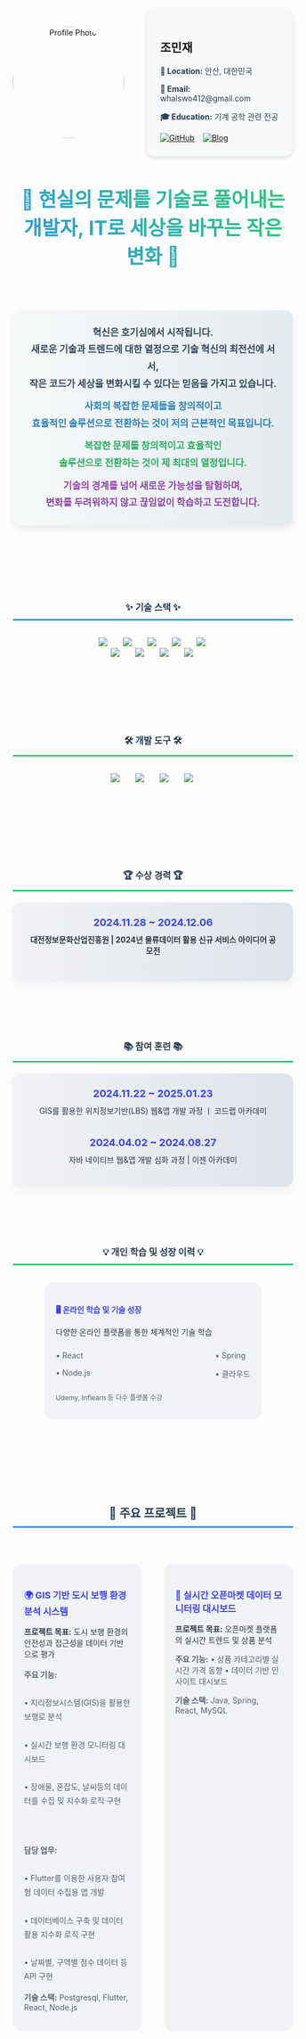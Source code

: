 <div align="center" style="display: flex; justify-content: center; align-items: center; margin-bottom: 40px;">
  <img src="https://cdn-icons-png.flaticon.com/512/11820/11820363.png" alt="Profile Photo" style="width: 200px; height: 200px; border-radius: 50%; object-fit: cover; margin-right: 40px;">
  
  <div style="text-align: left; background-color: #f6f8f9; padding: 25px; border-radius: 15px; box-shadow: 0 4px 6px rgba(0,0,0,0.1);">
    <h2 margin-bottom: 15px;">조민재</h2>
    <p style="color: #2c3e50; margin-bottom: 10px;">
      <strong>📍 Location:</strong> 안산, 대한민국
    </p>
    <p style="color: #2c3e50; margin-bottom: 10px;">
      <strong>📧 Email:</strong> whalswo412@gmail.com
    </p>
    <p style="color: #2c3e50; margin-bottom: 10px;">
      <strong>🎓 Education:</strong> 기계 공학 관련 전공
    </p>
    <div style="display: flex; margin-top: 15px;">
      <a href="https://github.com/whalswo412" target="_blank" style="margin-right: 15px;">
        <img src="https://img.shields.io/badge/GitHub-000000?style=for-the-badge&logo=github&logoColor=white" alt="GitHub">
      </a>
      <a href="https://minjae02.tistory.com/" target="_blank">
        <img src="https://img.shields.io/badge/Blog-FF5500?style=for-the-badge&logo=tistory&logoColor=white" alt="Blog">
      </a>
    </div>
  </div>
</div>

<h1 align="center" style="background: linear-gradient(45deg, #3494E6, #2ecc71); -webkit-background-clip: text; -webkit-text-fill-color: transparent; font-size: 2.5em; margin-bottom: 40px;">
  🌱 현실의 문제를 기술로 풀어내는 개발자,&nbspIT로 세상을 바꾸는 작은 변화 🌱
</h1>
<br>
<br>
<p align="center" style="font-size: 17px; line-height: 1.8; color: #2c3e50; max-width: 900px; margin: 0 auto 50px; background: linear-gradient(to right, #f6f8f9, #e5ebee); padding: 25px; border-radius: 15px; box-shadow: 0 6px 12px rgba(0,0,0,0.08);">
  <strong style="display: block; margin-bottom: 10px; color: #34495e;">
    혁신은 호기심에서 시작됩니다.<br> 새로운 기술과 트렌드에 대한 열정으로 기술 혁신의 최전선에 서서, <br>작은 코드가 세상을 변화시킬 수 있다는 믿음을 가지고 있습니다.
  </strong>
  <strong style="display: block; margin-bottom: 10px; color: #2980b9;">
    사회의 복잡한 문제들을 창의적이고<br> 효율적인 솔루션으로 전환하는 것이 저의 근본적인 목표입니다.
  </strong>
  <strong style="display: block; margin-bottom: 10px; color: #27ae60;">
    복잡한 문제를 창의적이고 효율적인<br> 솔루션으로 전환하는 것이 제 최대의 열정입니다.
  </strong>
  <strong style="display: block; color: #8e44ad;">
    기술의 경계를 넘어 새로운 가능성을 탐험하며, <br>변화를 두려워하지 않고 끊임없이 학습하고 도전합니다.
  </strong>
</p>

<br>
<br>
<h3 align="center" style="margin-top: 50px; color: #2c3e50; border-bottom: 3px solid #3498db; padding-bottom: 10px;">✨ 기술 스택 ✨</h3> <div align="center" style="margin-top: 30px; margin-bottom: 50px;"> <img src="https://img.shields.io/badge/JAVA-2C2C32.svg?style=for-the-badge&logo=OpenJDK&logoColor=white" style="margin: 0 10px;" />&nbsp <img src="https://img.shields.io/badge/spring-2C2C32.svg?style=for-the-badge&logo=spring&logoColor=green" style="margin: 0 10px;" />&nbsp <img src="https://img.shields.io/badge/react-2C2C32.svg?style=for-the-badge&logo=react&logoColor=61DAFB" style="margin: 0 10px;" />&nbsp <img src="https://img.shields.io/badge/node.js-2C2C32.svg?style=for-the-badge&logo=nodedotjs&logoColor=green" style="margin: 0 10px;" />&nbsp <img src="https://img.shields.io/badge/mysql-2C2C32.svg?style=for-the-badge&logo=mysql&logoColor=white" style="margin: 0 10px;" />&nbsp <br><img src="https://img.shields.io/badge/postgresql-2C2C32.svg?style=for-the-badge&logo=postgresql&logoColor=blue" style="margin: 0 10px;" />&nbsp <img src="https://img.shields.io/badge/qgis-2C2C32.svg?style=for-the-badge&logo=qgis&logoColor=green" style="margin: 0 10px;" />&nbsp <img src="https://img.shields.io/badge/jsp-2C2C32.svg?style=for-the-badge&logo=java&logoColor=white" style="margin: 0 10px;" />&nbsp <img src="https://img.shields.io/badge/mybatis-2C2C32.svg?style=for-the-badge&logo=apache&logoColor=red" style="margin: 0 10px;" />&nbsp </div>
&nbsp
<br>
<br>
<h3 align="center" style="margin-top: 50px; color: #2c3e50; border-bottom: 3px solid #2ecc71; padding-bottom: 10px;">🛠 개발 도구 🛠</h3>
<div align="center" style="margin-top: 30px; margin-bottom: 50px;">
  <img src="https://img.shields.io/badge/github-2C2C32.svg?style=for-the-badge&logo=github&logoColor=white" style="margin: 0 10px;" />&nbsp
  <img src="https://img.shields.io/badge/git-2C2C32.svg?style=for-the-badge&logo=git&logoColor=F05032" style="margin: 0 10px;" />&nbsp
  <img src="https://img.shields.io/badge/IntelliJ-2C2C32.svg?style=for-the-badge&logo=intellijidea&logoColor=white" style="margin: 0 10px;" />&nbsp
  <img src="https://img.shields.io/badge/vscode-2C2C32?style=for-the-badge&logo=visualstudiocode&logoColor=007ACC" style="margin: 0 10px;" />&nbsp
</div>
<br>
<br>
<br>
<h3 align="center" style="margin-top: 50px; color: #2c3e50; border-bottom: 3px solid #2ecc71; padding-bottom: 10px;">🏆 수상 경력 🏆</h3> <div align="center" style="background: linear-gradient(to right, #f1f2f6, #dfe4ea); padding: 25px; border-radius: 15px; max-width: 800px; margin: 20px auto; box-shadow: 0 5px 15px rgba(0,0,0,0.06);"> <div style="margin-bottom: 20px;"> <strong style="color: #3742fa; font-size: 18px;">2024.11.28 ~ 2024.12.06</strong> <p style="color: #2f3542; margin-top: 10px;"><strong>대전정보문화산업진흥원 | 2024년 물류데이터 활용 신규 서비스 아이디어 공모전</strong></p> </div> </div>
<br>
<br>
<h3 align="center" style="margin-top: 50px; color: #2c3e50; border-bottom: 3px solid #2ecc71; padding-bottom: 10px;">📚 참여 훈련 📚</h3>
<div align="center" style="background: linear-gradient(to right, #f1f2f6, #dfe4ea); padding: 25px; border-radius: 15px; max-width: 800px; margin: 20px auto; box-shadow: 0 5px 15px rgba(0,0,0,0.06);">
  <div style="margin-bottom: 20px;">
    <strong style="color: #3742fa; font-size: 18px;">2024.11.22 ~ 2025.01.23</strong>
    <p style="color: #2f3542; margin-top: 10px;">GIS를 활용한 위치정보기반(LBS) 웹&앱 개발 과정 ㅣ 코드랩 아카데미</p>
  </div>
<br>
  <div>
    <strong style="color: #3742fa; font-size: 18px;">2024.04.02 ~ 2024.08.27</strong>
    <p style="color: #2f3542; margin-top: 10px;">자바 네이티브 웹&앱 개발 심화 과정 | 이젠 아카데미</p>
  </div>
</div>
  <br>
  <br>
  <h3 align="center" style="margin-top: 50px; color: #2c3e50; border-bottom: 3px solid #2ecc71; padding-bottom: 10px;">💡 개인 학습 및 성장 이력 💡</h3>
<div align="center" style="margin-top: 30px; margin-bottom: 50px; display: flex; justify-content: center; gap: 20px;">
  <div style="background-color: #f1f2f6; padding: 20px; border-radius: 15px; width: 350px; text-align: left;">
  <h4 style="color: #3742fa; margin-bottom: 15px;">🖥️ 온라인 학습 및 기술 성장</h4>
  <p style="color: #2f3542; margin-bottom: 10px;">
    다양한 온라인 플랫폼을 통한 체계적인 기술 학습
  </p>
  <div style="display: flex; justify-content: space-between;">
    <div>
      <p style="color: #57606f; font-size: 14px;">• React</p>
      <p style="color: #57606f; font-size: 14px;">• Node.js</p>
    </div>
    <div>
      <p style="color: #57606f; font-size: 14px;">• Spring</p>
      <p style="color: #57606f; font-size: 14px;">• 클라우드</p>
    </div>
  </div>
  <p style="color: #57606f; font-size: 12px; margin-top: 10px;">
    Udemy, Inflearn 등 다수 플랫폼 수강
  </p>
</div>

</div>
<br>
<br>
<br>
<h2 align="center" style="margin-top: 50px; color: #2c3e50; border-bottom: 3px solid #3498db; padding-bottom: 10px;">🚧 주요 프로젝트 🚧</h2>
<br>
<div align="center" style="margin-top: 30px; margin-bottom: 50px; display: flex; justify-content: center; gap: 20px;">
  <div style="background-color: #f1f2f6; padding: 20px; border-radius: 15px; width: 350px; text-align: left;">
  <h3 style="color: #3742fa; margin-bottom: 15px;">🌍 GIS 기반 도시 보행 환경 분석 시스템</h3>
  <p style="color: #2f3542; margin-bottom: 15px;">
    <strong>프로젝트 목표:</strong> 도시 보행 환경의 안전성과 접근성을 데이터 기반으로 평가
  </p>
  <p style="color: #57606f; font-size: 14px; margin-bottom: 15px; line-height: 1.8;">
    <strong>주요 기능:</strong><br><br>
    • 지리정보시스템(GIS)을 활용한 보행로 분석<br><br>
    • 실시간 보행 환경 모니터링 대시보드<br><br>
    • 장애물, 혼잡도, 날씨등의 데이터를 수집 및 지수화 로직 구현
  </p><br><br>
  <p style="color: #57606f; font-size: 14px; margin-bottom: 15px; line-height: 1.8;">
    <strong>담당 업무:</strong><br><br>
    • Flutter를 이용한 사용자 참여형 데이터 수집용 앱 개발<br><br>
    • 데이터베이스 구축 및 데이터 활용 지수화 로직 구현<br><br>
    • 날짜별, 구역별 점수 데이터 등 API 구현
  </p>
  <p style="color: #57606f; font-size: 14px;">
    <strong>기술 스택:</strong> Postgresql, Flutter, React, Node.js
  </p>
</div>
<br>
<br>


<div style="background-color: #f1f2f6; padding: 20px; border-radius: 15px; width: 350px; text-align: left;">
  <h3 style="color: #3742fa; margin-bottom: 15px;">🤖 실시간 오픈마켓 데이터 모니터링 대시보드</h3>
  <p style="color: #2f3542; margin-bottom: 10px;">
    <strong>프로젝트 목표:</strong> 오픈마켓 플랫폼의 실시간 트렌드 및 상품 분석
  </p>
  <p style="color: #57606f; font-size: 14px; margin-bottom: 10px;">
    <strong>주요 기능:</strong>
    • 상품 카테고리별 실시간 가격 동향
    • 데이터 기반 인사이트 대시보드
  </p>
  <p style="color: #57606f; font-size: 14px;">
    <strong>기술 스택:</strong> Java, Spring, React, MySQL
  </p>
</div>

</div>
<br>
<br>
